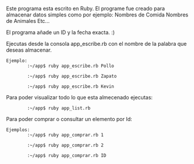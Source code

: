 Este programa esta escrito en Ruby.
El programe fue creado para almacenar 
datos simples como por ejemplo:
                                Nombres de Comida
                                Nombres de Animales
                                Etc...

El programa añade un ID y la fecha exacta.
:)
  
Ejecutas desde la consola app_escribe.rb con el nombre
de la palabra que deseas almacenar.

	Ejemplo:
			:~/app$ ruby app_escribe.rb Pollo

			:~/app$ ruby app_escribe.rb Zapato

			:~/app$ ruby app_escribe.rb Kevin

Para poder visualizar todo lo que esta almecenado ejecutas:

			:~/app$ ruby app_list.rb

Para poder comprar o consultar un elemento por Id:

	Ejemplos:
			:~/app$ ruby app_comprar.rb 1

			:~/app$ ruby app_comprar.rb 2

			:~/app$ ruby app_comprar.rb ID
			
